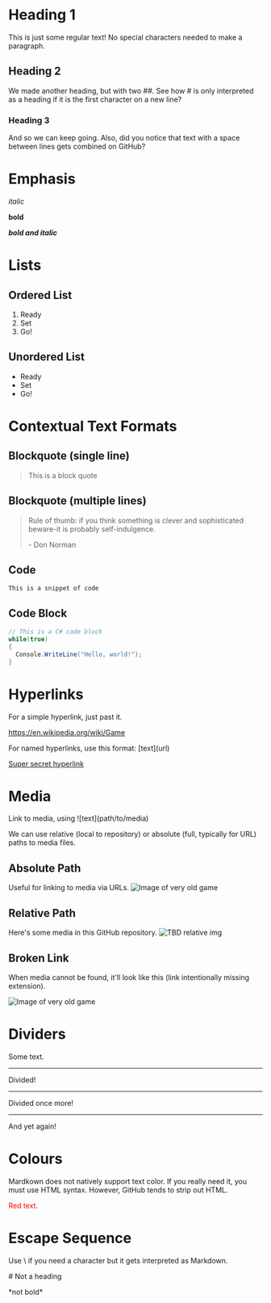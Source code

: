 # Heading 1
This is just some regular text!
No special characters needed to make a paragraph.
## Heading 2
We made another heading, but with two ##.
See how # is only interpreted as a heading if it is the first character on a new line?
### Heading 3
And so we can keep going.
Also, did you notice that text with a space between lines gets combined on GitHub?

# Emphasis
_italic_

**bold**

**_bold and italic_**

# Lists
## Ordered List
1. Ready
2. Set
3. Go!
## Unordered List
- Ready
- Set
- Go!

# Contextual Text Formats
## Blockquote (single line)
> This is a block quote
## Blockquote (multiple lines)
> Rule of thumb: if you think something is clever and sophisticated
> beware-it is probably self-indulgence.
> 
> \- Don Norman
## Code
`This is a snippet of code`
## Code Block
```C#
// This is a C# code block
while(true)
{
  Console.WriteLine("Hello, world!");
}
```

# Hyperlinks
For a simple hyperlink, just past it.

https://en.wikipedia.org/wiki/Game

For named hyperlinks, use this format: \[text\]\(url)

[Super secret hyperlink](https://en.wikipedia.org/wiki/Game)

# Media
Link to media,  using \!\[text\]\(path/to/media\)

We can use relative (local to repository) or absolute (full, typically for URL) paths to media files.

## Absolute Path
Useful for linking to media via URLs.
![Image of very old game]([https://upload.wikimedia.org/wikipedia/commons/0/0d/Gaming_Board_Inscribed_for_Amenhotep_III_with_Separate_Sliding_Drawer%2C_ca._1390-1353_B.C.E.%2C49.56a-b.jpg](https://www.youtube.com/watch?v=WgV6M1LyfNY))

## Relative Path
Here's some media in this GitHub repository.
![TBD relative img]()

## Broken Link
When media cannot be found, it'll look like this (link intentionally missing extension).

![Image of very old game](https://upload.wikimedia.org/wikipedia/commons/0/0d/Gaming_Board_Inscribed_for_Amenhotep_III_with_Separate_Sliding_Drawer%2C_ca._1390-1353_B.C.E.%2C49.56a-b)

# Dividers
Some text.

---

Divided!

***

Divided once more!

___

And yet again!

# Colours
Mardkown does not natively support text color. If you really need it, you must use HTML syntax. However, GitHub tends to strip out HTML.

<span style="color:red;">Red text</span>.

# Escape Sequence
Use \\ if you need a character but it gets interpreted as Markdown.

\# Not a heading

\*not bold\*
